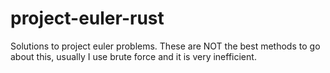 ﻿# project-euler-rust
Solutions to project euler problems. These are NOT the best methods to go about this, usually I use brute force and it is very inefficient.
